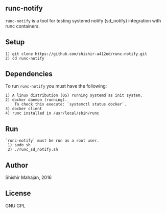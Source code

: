 ## runc-notify

`runc-notify` is a tool for testing systemd notify (sd_notify) integration with runc containers.

## Setup

	1) git clone https://github.com/shishir-a412ed/runc-notify.git
	2) cd runc-notify

## Dependencies
    
   To run `runc-notify` you must have the following:

	1) A linux distribution (OS) running systemd as init system.
	2) docker daemon (running).
		To check this execute: `systemctl status docker`.
	3) docker client
	4) runc installed in /usr/local/sbin/runc
                
## Run

    `runc-notify` must be run as a root user.
     1) sudo sh
     2) ./runc_sd_notify.sh

## Author
   Shishir Mahajan, 2016
   
## License
GNU GPL

